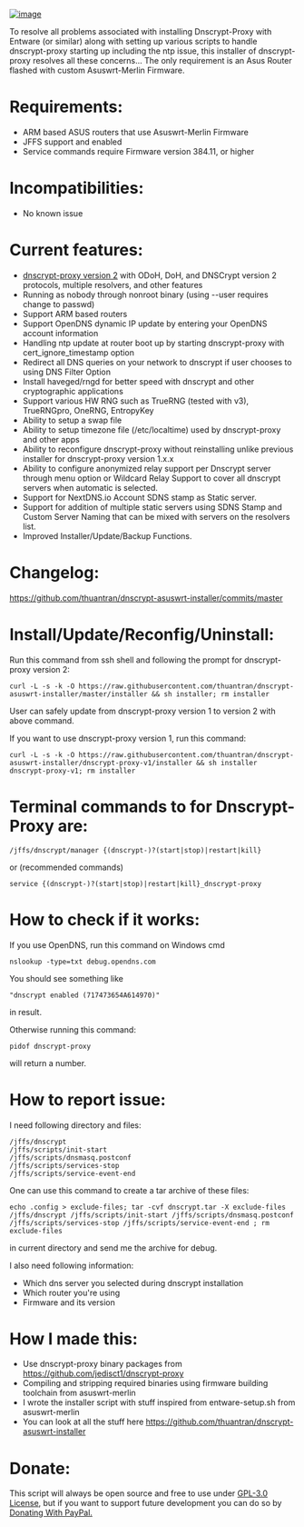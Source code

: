 <a href="https://ibb.co/82v4nFh"><img src="https://i.ibb.co/ft6GVmc/image.png" alt="image" border="0"></a>

To resolve all problems associated with installing Dnscrypt-Proxy with Entware (or similar) along with setting up various scripts to handle dnscrypt-proxy starting up including the ntp issue, this installer of dnscrypt-proxy resolves all these concerns... The only requirement is an Asus Router flashed with custom Asuswrt-Merlin Firmware.
# Requirements:
- ARM based ASUS routers that use Asuswrt-Merlin Firmware
- JFFS support and enabled
- Service commands require Firmware version 384.11, or higher
# Incompatibilities:
- No known issue
# Current features:
- [dnscrypt-proxy version 2](https://github.com/jedisct1/dnscrypt-proxy) with ODoH, DoH, and DNSCrypt version 2 protocols, multiple resolvers, and other features
- Running as nobody through nonroot binary (using --user requires change to passwd)
- Support ARM based routers
- Support OpenDNS dynamic IP update by entering your OpenDNS account information
- Handling ntp update at router boot up by starting dnscrypt-proxy with cert_ignore_timestamp option
- Redirect all DNS queries on your network to dnscrypt if user chooses to using DNS Filter Option
- Install haveged/rngd for better speed with dnscrypt and other cryptographic applications
- Support various HW RNG such as TrueRNG (tested with v3), TrueRNGpro, OneRNG, EntropyKey
- Ability to setup a swap file
- Ability to setup timezone file (/etc/localtime) used by dnscrypt-proxy and other apps
- Ability to reconfigure dnscrypt-proxy without reinstalling unlike previous installer for dnscrypt-proxy version 1.x.x
- Ability to configure anonymized relay support per Dnscrypt server through menu option or Wildcard Relay Support to cover all dnscrypt servers when automatic is selected.
- Support for NextDNS.io Account SDNS stamp as Static server.
- Support for addition of multiple static servers using SDNS Stamp and Custom Server Naming that can be mixed with servers on the resolvers list.
- Improved Installer/Update/Backup Functions.
# Changelog:
https://github.com/thuantran/dnscrypt-asuswrt-installer/commits/master
# Install/Update/Reconfig/Uninstall:
Run this command from ssh shell and following the prompt for dnscrypt-proxy version 2:
```
curl -L -s -k -O https://raw.githubusercontent.com/thuantran/dnscrypt-asuswrt-installer/master/installer && sh installer; rm installer
```
User can safely update from dnscrypt-proxy version 1 to version 2 with above command.

If you want to use dnscrypt-proxy version 1, run this command:
```
curl -L -s -k -O https://raw.githubusercontent.com/thuantran/dnscrypt-asuswrt-installer/dnscrypt-proxy-v1/installer && sh installer dnscrypt-proxy-v1; rm installer
```
# Terminal commands to for Dnscrypt-Proxy are:
```
/jffs/dnscrypt/manager {(dnscrypt-)?(start|stop)|restart|kill}
```
or (recommended commands)
```
service {(dnscrypt-)?(start|stop)|restart|kill}_dnscrypt-proxy
```
# How to check if it works:
If you use OpenDNS, run this command on Windows cmd
```
nslookup -type=txt debug.opendns.com
```
You should see something like
```
"dnscrypt enabled (717473654A614970)"
```
in result.

Otherwise running this command:
```
pidof dnscrypt-proxy
```
will return a number.
# How to report issue:
I need following directory and files:
```
/jffs/dnscrypt
/jffs/scripts/init-start
/jffs/scripts/dnsmasq.postconf
/jffs/scripts/services-stop
/jffs/scripts/service-event-end
```
One can use this command to create a tar archive of these files:
```
echo .config > exclude-files; tar -cvf dnscrypt.tar -X exclude-files /jffs/dnscrypt /jffs/scripts/init-start /jffs/scripts/dnsmasq.postconf /jffs/scripts/services-stop /jffs/scripts/service-event-end ; rm exclude-files
```
in current directory and send me the archive for debug.

I also need following information:
- Which dns server you selected during dnscrypt installation
- Which router you're using
- Firmware and its version
# How I made this:
- Use dnscrypt-proxy binary packages from https://github.com/jedisct1/dnscrypt-proxy
- Compiling and stripping required binaries using firmware building toolchain from asuswrt-merlin
- I wrote the installer script with stuff inspired from entware-setup.sh from asuswrt-merlin
- You can look at all the stuff here https://github.com/thuantran/dnscrypt-asuswrt-installer
# Donate:
This script will always be open source and free to use under [GPL-3.0 License](https://raw.githubusercontent.com/thuantran/dnscrypt-asuswrt-installer/master/LICENSE), but if you want to support future development you can do so by [Donating With PayPal.](https://paypal.me/swotrb)
